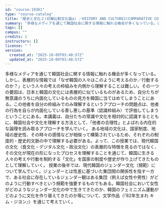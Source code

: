 ```yaml
---
id: "course:19361"
type: "course-catalog"
title: "歴史と文化２(日韓比較文化論a) ／HISTORY AND CULTURE2(COMPARATIVE CULTURES: JAPAN AND KOREA(A))"
summary: "多様なメディアを通じて韓国社会に関する情報に触れる機会が多くなっている。しかし、表層的な情報では「なぜ韓国の人々はこのように考えるのか／行動するのか？」という人々の考えの枠組みを内側から理解することは難しい。その一つの要因は、日本と韓国の文…"
tags: []
campus: ""
credits: 2
instructors: []
license: " "
version:
  created_at: "2025-10-09T03:48:57Z"
  updated_at: "2025-10-09T03:48:57Z"
---
```


多様なメディアを通じて韓国社会に関する情報に触れる機会が多くなっている。しかし、表層的な情報では「なぜ韓国の人々はこのように考えるのか／行動するのか？」という人々の考えの枠組みを内側から理解することは難しい。その一つの要因は、日本と韓国の文化には表層的に似ているものがあるため、自分たちが無意識のうちに内面化しているものの見方を韓国に当てはめてしまうことにある。この他者を自分の枠組みでのみ理解するというアプローチの問題点は、他者の行為を自らが内面化している善し悪しの基準（認識枠組み）で評価してしまうということにある。本講義は、自分たちの常識や文化を相対的に認識するとともに、韓国社会や文化を理解する方法として、「他者の合理性」とよばれる内在的な論理を読み取るアプローチを学んでいく。 ある地域の文化は、国家制度、地域の歴史性、その時々の感情などが相俟って構築されているため、それぞれの制度的・歴史的文脈の中で理解する必要がある。よって、この授業では、現代韓国の文化（食文化・デジタル文化・政治文化）の表層的な特徴を見るのではなく、その文化が現在の形になったプロセスを理解することを通じて、韓国に生きる人々の考えや行動を制約する「文化」を国家の制度や歴史が作り上げてきたものとして理解していく。 授業の後半では、現代韓国のジェンダー文化（規範）について学んでいく。ジェンダーとは性差に基づいた集団間の関係性を指す一方で、ある社会に存在しているジェンダー観はある集団（例えば女性や男性）がどのように行動すべきという規範を強要するものでもある。韓国社会において女性がどのようなジェンダー文化の中で生きてきたのか、韓国のフェミニズム運動がどのように文化を作り替えてきたのか等について、文学作品（『82年生まれ キム・ジヨン』）を通じて考えていく。

